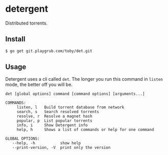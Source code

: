 # detergent

Distributed torrents.

## Install

```bash
$ go get git.playgrub.com/toby/det.git
```

## Usage

Detergent uses a cli called `det`. The longer you run this command in
`listen` mode, the better off you will be.

```
det [global options] command [command options] [arguments...]

COMMANDS:
     listen, l   Build torrent database from network
     search, s   Search resolved torrents
     resolve, r  Resolve a magnet hash
     popular, p  List popular torrents
     info, i     Show Detergent info
     help, h     Shows a list of commands or help for one command

GLOBAL OPTIONS:
   --help, -h           show help
   --print-version, -V  print only the version
```
